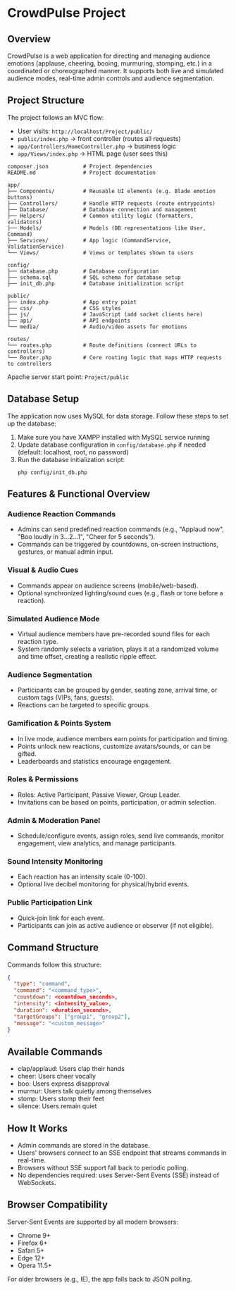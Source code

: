 # CrowdPulse Project

## Overview

CrowdPulse is a web application for directing and managing audience emotions (applause, cheering, booing, murmuring, stomping, etc.) in a coordinated or choreographed manner. It supports both live and simulated audience modes, real-time admin controls and audience segmentation.

## Project Structure

The project follows an MVC flow:

- User visits: `http://localhost/Project/public/`
- `public/index.php` → front controller (routes all requests)
- `app/Controllers/HomeController.php` → business logic
- `app/Views/index.php` → HTML page (user sees this)

```plaintext
composer.json           # Project dependencies
README.md               # Project documentation

app/
├── Components/         # Reusable UI elements (e.g. Blade emotion buttons)
├── Controllers/        # Handle HTTP requests (route entrypoints)
├── Database/           # Database connection and management
├── Helpers/            # Common utility logic (formatters, validators)
├── Models/             # Models (DB representations like User, Command)
├── Services/           # App logic (CommandService, ValidationService)
└── Views/              # Views or templates shown to users

config/
├── database.php        # Database configuration
├── schema.sql          # SQL schema for database setup
├── init_db.php         # Database initialization script

public/
├── index.php           # App entry point
├── css/                # CSS styles
├── js/                 # JavaScript (add socket clients here)
├── api/                # API endpoints
└── media/              # Audio/video assets for emotions

routes/
└── routes.php          # Route definitions (connect URLs to controllers)
└── Router.php          # Core routing logic that maps HTTP requests to controllers
```

Apache server start point: `Project/public`

## Database Setup

The application now uses MySQL for data storage. Follow these steps to set up the database:

1. Make sure you have XAMPP installed with MySQL service running
2. Update database configuration in `config/database.php` if needed (default: localhost, root, no password)
3. Run the database initialization script:
   ```
   php config/init_db.php
   ```

## Features & Functional Overview

### Audience Reaction Commands

- Admins can send predefined reaction commands (e.g., "Applaud now", "Boo loudly in 3...2...1", "Cheer for 5 seconds").
- Commands can be triggered by countdowns, on-screen instructions, gestures, or manual admin input.

### Visual & Audio Cues

- Commands appear on audience screens (mobile/web-based).
- Optional synchronized lighting/sound cues (e.g., flash or tone before a reaction).

### Simulated Audience Mode

- Virtual audience members have pre-recorded sound files for each reaction type.
- System randomly selects a variation, plays it at a randomized volume and time offset, creating a realistic ripple effect.

### Audience Segmentation

- Participants can be grouped by gender, seating zone, arrival time, or custom tags (VIPs, fans, guests).
- Reactions can be targeted to specific groups.

### Gamification & Points System

- In live mode, audience members earn points for participation and timing.
- Points unlock new reactions, customize avatars/sounds, or can be gifted.
- Leaderboards and statistics encourage engagement.

### Roles & Permissions

- Roles: Active Participant, Passive Viewer, Group Leader.
- Invitations can be based on points, participation, or admin selection.

### Admin & Moderation Panel

- Schedule/configure events, assign roles, send live commands, monitor engagement, view analytics, and manage participants.

### Sound Intensity Monitoring

- Each reaction has an intensity scale (0-100).
- Optional live decibel monitoring for physical/hybrid events.

### Public Participation Link

- Quick-join link for each event.
- Participants can join as active audience or observer (if not eligible).

## Command Structure

Commands follow this structure:

```json
{
  "type": "command",
  "command": "<command_type>",
  "countdown": <countdown_seconds>,
  "intensity": <intensity_value>,
  "duration": <duration_seconds>,
  "targetGroups": ["group1", "group2"],
  "message": "<custom_message>"
}
```

## Available Commands

- clap/applaud: Users clap their hands
- cheer: Users cheer vocally
- boo: Users express disapproval
- murmur: Users talk quietly among themselves
- stomp: Users stomp their feet
- silence: Users remain quiet

## How It Works

- Admin commands are stored in the database.
- Users' browsers connect to an SSE endpoint that streams commands in real-time.
- Browsers without SSE support fall back to periodic polling.
- No dependencies required: uses Server-Sent Events (SSE) instead of WebSockets.

## Browser Compatibility

Server-Sent Events are supported by all modern browsers:

- Chrome 9+
- Firefox 6+
- Safari 5+
- Edge 12+
- Opera 11.5+

For older browsers (e.g., IE), the app falls back to JSON polling.
